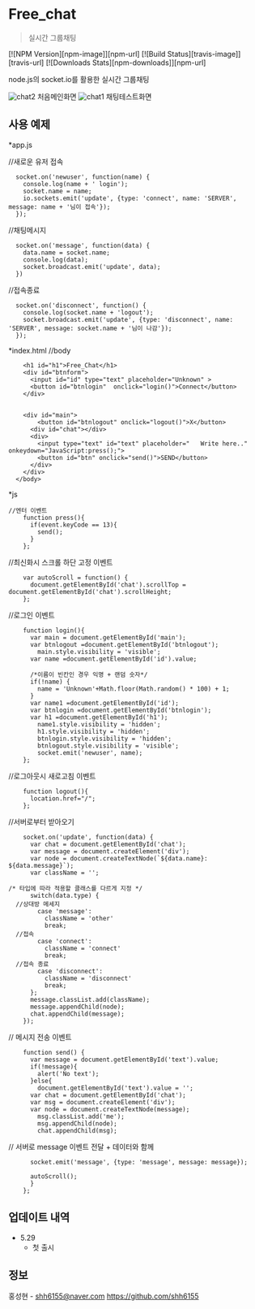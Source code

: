 # Free_chat
> 실시간 그룹채팅

[![NPM Version][npm-image]][npm-url]
[![Build Status][travis-image]][travis-url]
[![Downloads Stats][npm-downloads]][npm-url]

node.js의 socket.io를 활용한 실시간 그룹채팅

![chat2](./image/chat2.png)
 처음메인화면
![chat1](./image/chat1.png)
 채팅테스트화면


## 사용 예제
*app.js

//새로운 유저 접속
```
  socket.on('newuser', function(name) {
    console.log(name + ' login');
    socket.name = name;
    io.sockets.emit('update', {type: 'connect', name: 'SERVER', message: name + '님이 접속'});
  });
```
//채팅메시지
```
  socket.on('message', function(data) {
    data.name = socket.name;
    console.log(data);
    socket.broadcast.emit('update', data);
  })
```
//접속종료
```
  socket.on('disconnect', function() {
    console.log(socket.name + 'logout');
    socket.broadcast.emit('update', {type: 'disconnect', name: 'SERVER', message: socket.name + '님이 나감'});
  });
```
*index.html
//body
```<body >
    <h1 id="h1">Free_Chat</h1>
    <div id="btnform">
      <input id="id" type="text" placeholder="Unknown" >  
      <button id="btnlogin"  onclick="login()">Connect</button>
    </div>
      

    <div id="main">
        <button id="btnlogout" onclick="logout()">X</button>
      <div id="chat"></div>  
      <div>
        <input type="text" id="text" placeholder="   Write here.." onkeydown="JavaScript:press();">
        <button id="btn" onclick="send()">SEND</button>
      </div>
    </div>
  </body>
```
*js
```
//엔터 이벤트
    function press(){
      if(event.keyCode == 13){
        send();
      }
    };
```
//최신화시 스크롤 하단 고정 이벤트
```
    var autoScroll = function() { 
      document.getElementById('chat').scrollTop = document.getElementById('chat').scrollHeight;
    };
```
//로그인 이벤트
```
    function login(){
      var main = document.getElementById('main');
      var btnlogout =document.getElementById('btnlogout');
        main.style.visibility = 'visible';
      var name =document.getElementById('id').value;
      
      /*이름이 빈칸인 경우 익명 + 랜덤 숫자*/
      if(!name) {
        name = 'Unknown'+Math.floor(Math.random() * 100) + 1;
      }
      var name1 =document.getElementById('id');
      var btnlogin =document.getElementById('btnlogin');
      var h1 =document.getElementById('h1');
        name1.style.visibility = 'hidden';
        h1.style.visibility = 'hidden';
        btnlogin.style.visibility = 'hidden';
        btnlogout.style.visibility = 'visible';
        socket.emit('newuser', name);
    };
```
//로그아웃시 새로고침 이벤트
```
    function logout(){
      location.href="/";
    };
```
//서버로부터 받아오기
```
    socket.on('update', function(data) {
      var chat = document.getElementById('chat');
      var message = document.createElement('div');
      var node = document.createTextNode(`${data.name}: ${data.message}`);
      var className = '';

/* 타입에 따라 적용할 클래스를 다르게 지정 */
      switch(data.type) {
  //상대방 메세지
        case 'message':
          className = 'other'
          break;
  //접속
        case 'connect':
          className = 'connect'
          break;
  //접속 종료
        case 'disconnect':
          className = 'disconnect'
          break;
      };
      message.classList.add(className);
      message.appendChild(node);
      chat.appendChild(message);
    });
```
// 메시지 전송 이벤트 
```
    function send() {
      var message = document.getElementById('text').value;
      if(!message){
        alert('No text');
      }else{
        document.getElementById('text').value = '';
      var chat = document.getElementById('chat');
      var msg = document.createElement('div');
      var node = document.createTextNode(message);
        msg.classList.add('me');
        msg.appendChild(node);
        chat.appendChild(msg);
```        
// 서버로 message 이벤트 전달 + 데이터와 함께
```
      socket.emit('message', {type: 'message', message: message});
      
      autoScroll();
      }
    };
```


## 업데이트 내역

* 5.29
    * 첫  출시

## 정보

홍성현 - shh6155@naver.com
https://github.com/shh6155
